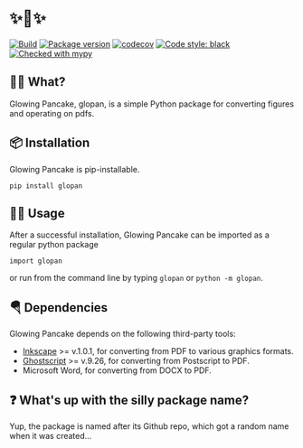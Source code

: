 # ✨🥞✨
[![Build](https://github.com/mortenengen/glowing-pancake/actions/workflows/build.yaml/badge.svg)](https://github.com/mortenengen/glowing-pancake/actions/workflows/build.yaml)
[![Package version](https://badge.fury.io/py/glopan.svg)](https://badge.fury.io/py/glopan)
[![codecov](https://codecov.io/gh/mortenengen/glowing-pancake/branch/main/graph/badge.svg?token=9JJ6J5HQ02)](https://codecov.io/gh/mortenengen/glowing-pancake)
[![Code style: black](https://img.shields.io/badge/code%20style-black-000000.svg)](https://github.com/psf/black)
[![Checked with mypy](https://img.shields.io/badge/mypy-checked-blue)](http://mypy-lang.org/)
## 🤷‍♂️ What?
Glowing Pancake, glopan, is a simple Python package for converting figures and operating on pdfs.

## 📦 Installation
Glowing Pancake is pip-installable.
```
pip install glopan
```

## 🧙‍♀️ Usage
After a successful installation, Glowing Pancake can be imported as a regular python package

```
import glopan
```

or run from the command line by typing `glopan` or `python -m glopan`.

## 🪂 Dependencies
Glowing Pancake depends on the following third-party tools:
* [Inkscape](https://inkscape.org/) >= v.1.0.1, for converting from PDF to various graphics formats.
* [Ghostscript](https://www.ghostscript.com/) >= v.9.26, for converting from Postscript to PDF.
* Microsoft Word, for converting from DOCX to PDF.

## ❓ What's up with the silly package name?
Yup, the package is named after its Github repo, which got a random name when it was created...
